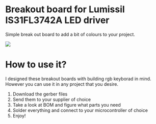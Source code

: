 # Breakout board for Lumissil IS31FL3742A LED driver
Simple break out board to add a bit of colours to your project.

<img src=https://github.com/nonszalancki/Lumissil_IS31FL3742A_breakout/blob/main/img/keypad-qmk-test.gif>

# How to use it?
I designed these breakout boards with building rgb keyborad in mind. However you can use it in any project that you desire.
1. Download the gerber files
2. Send them to your supplier of choice
3. Take a look at BOM and figure what parts you need
4. Solder everything and connect to your microcontroller of choice
5. Enjoy! 
